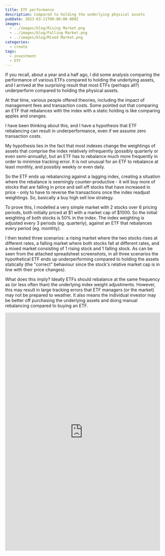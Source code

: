 ```yaml
---
title: ETF performance
description: Compared to holding the underlying physical assets
pubDate: 2023-03-11T00:00:00.000Z
images:
  - ../images/blog/Rising Market.png
  - ../images/blog/Falling Market.png
  - ../images/blog/Mixed Market.png
categories:
  - create
tags:
  - investment
  - ETF
---
```


If you recall, about a year and a half ago, I did some analysis comparing the performance of various ETFs compared to holding the underlying assets, and I arrived at the surprising result that most ETFs (perhaps all?) underperform compared to holding the physical assets.

At that time, various people offered theories, including the impact of management fees and transaction costs. Some pointed out that comparing an ETF that rebalances with the index with a static holding is like comparing apples and oranges.

I have been thinking about this, and I have a hypothesis that ETF rebalancing can result in underperformance, even if we assume zero transaction costs.

My hypothesis lies in the fact that most indexes change the weightings of assets that comprise the index relatively infrequently (possibly quarterly or even semi-annually), but an ETF has to rebalance much more frequently in order to minimise tracking error. It is not unusual for an ETF to rebalance at least monthly, and possibly weekly or even daily.

So the ETF ends up rebalancing against a lagging index, creating a situation where the rebalance is seemingly counter-productive - it will buy more of stocks that are falling in price and sell off stocks that have increased in price - only to have to reverse the transactions once the index readjust weightings. So, basically a buy high sell low strategy.

To prove this, I modelled a very simple market with 2 stocks over 6 pricing periods, both initially priced at $1 with a market cap of $1000. So the initial weighting of both stocks is 50% in the index. The index weighting is adjusted every 3 periods (eg. quarterly), against an ETF that rebalances every period (eg. monthly).

I then tested three scenarios: a rising market where the two stocks rises at different rates, a falling market where both stocks fall at different rates, and a mixed market consisting of 1 rising stock and 1 falling stock. As can be seen from the attached spreadsheet screenshots, in all three scenarios the hypothetical ETF ends up underperforming compared to holding the assets statically (the "correct" behaviour since the stock's relative market cap is in line with their price changes).

What does this imply? Ideally ETFs should rebalance at the same frequency as (or less often than) the underlying index weight adjustments. However, this may result in large tracking errors that ETF managers (or the market) may not be prepared to weather. It also means the individual investor may be better off purchasing the underlying assets and doing manual rebalancing compared to buying an ETF.

<iframe src="https://www.facebook.com/plugins/post.php?href=https%3A%2F%2Fwww.facebook.com%2Fchris1.tham%2Fposts%2Fpfbid02JP1qUD8ZPJgPTEu26JJZQiA8qM1R33tN4NnU1jTdRErm4dAGKQwwfJ4u4owYUcvRl&show_text=true&width=500" width="500" height="767" style="border:none;overflow:hidden" scrolling="no" frameborder="0" allowfullscreen="true" allow="autoplay; clipboard-write; encrypted-media; picture-in-picture; web-share"></iframe>

